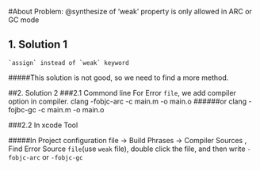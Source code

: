 #About Problem: @synthesize of ‘weak’ property is only allowed in ARC or GC mode

## 1. Solution 1
    `assign` instead of `weak` keyword

#####This solution is not good, so we need to find a more method.

##2. Solution 2
###2.1 Commond line
    For Error `file`, we add compiler option in compiler.
    clang -fobjc-arc -c main.m -o main.o
    ######or
    clang -fojbc-gc -c main.m -o main.o



###2.2 In xcode Tool

#####In Project configuration file -> Build Phrases -> Compiler Sources ,
Find Error Source `file`(use `weak` file), double click the file, and then 
write `-fobjc-arc` or `-fobjc-gc`

